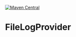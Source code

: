 [![Maven Central](https://maven-badges.herokuapp.com/maven-central/com.ageet.filelogprovider/provider/badge.svg)](https://maven-badges.herokuapp.com/maven-central/com.ageet.filelogprovider/provider)

# FileLogProvider
